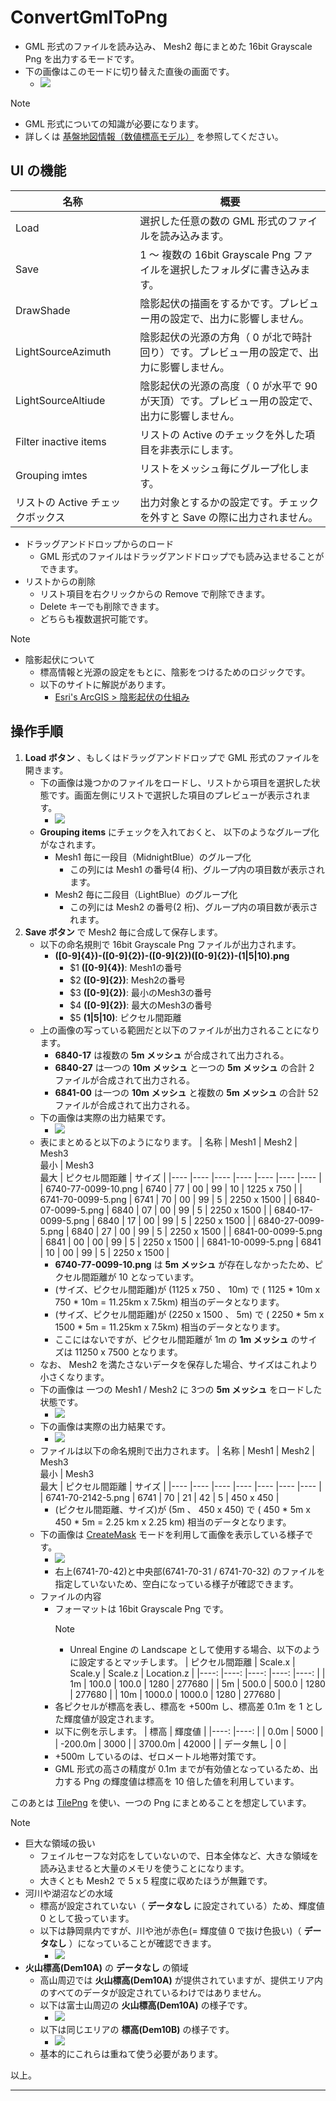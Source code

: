 # ConvertGmlToPng

* GML 形式のファイルを読み込み、 Mesh2 毎にまとめた 16bit Grayscale Png を出力するモードです。
* 下の画像はこのモードに切り替えた直後の画面です。
	* ![](images/ConvertGmlToPng/ConvertGmlToPng_00.png)

> [!NOTE]
> * GML 形式についての知識が必要になります。
> * 詳しくは [基盤地図情報（数値標高モデル）](AboutGml.md) を参照してください。


## UI の機能

| 名称									| 概要																							|
|----									|----																							|
| Load									| 選択した任意の数の GML 形式のファイルを読み込みます。											|
| Save									| 1 ～ 複数の 16bit Grayscale Png ファイルを選択したフォルダに書き込みます。					|
| DrawShade								| 陰影起伏の描画をするかです。プレビュー用の設定で、出力に影響しません。						|
| LightSourceAzimuth					| 陰影起伏の光源の方角（ 0 が北で時計回り）です。プレビュー用の設定で、出力に影響しません。		|
| LightSourceAltiude					| 陰影起伏の光源の高度（ 0 が水平で 90 が天頂）です。プレビュー用の設定で、出力に影響しません。	|
| Filter inactive items					| リストの Active のチェックを外した項目を非表示にします。										|
| Grouping imtes						| リストをメッシュ毎にグループ化します。														|
| リストの Active チェックボックス		| 出力対象とするかの設定です。チェックを外すと Save の際に出力されません。						|

* ドラッグアンドドロップからのロード
	* GML 形式のファイルはドラッグアンドドロップでも読み込ませることができます。
* リストからの削除
	* リスト項目を右クリックからの Remove で削除できます。
	* Delete キーでも削除できます。
	* どちらも複数選択可能です。

> [!NOTE]
> * 陰影起伏について
> 	* 標高情報と光源の設定をもとに、陰影をつけるためのロジックです。
> 	* 以下のサイトに解説があります。
> 		* [Esri's ArcGIS > 陰影起伏の仕組み](https://pro.arcgis.com/ja/pro-app/latest/tool-reference/3d-analyst/how-hillshade-works.htm)


## 操作手順

1. __Load ボタン__ 、もしくはドラッグアンドドロップで GML 形式のファイルを開きます。
	* 下の画像は幾つかのファイルをロードし、リストから項目を選択した状態です。画面左側にリストで選択した項目のプレビューが表示されます。
		* ![](images/ConvertGmlToPng/ConvertGmlToPng_01.png)
	* __Grouping items__ にチェックを入れておくと、 以下のようなグループ化がなされます。
		* Mesh1 毎に一段目（MidnightBlue）のグループ化
			* この列には Mesh1 の番号(4 桁)、グループ内の項目数が表示されます。
		* Mesh2 毎に二段目（LightBlue）のグループ化
			* この列には Mesh2 の番号(2 桁)、グループ内の項目数が表示されます。
2. __Save ボタン__ で Mesh2 毎に合成して保存します。
	* 以下の命名規則で 16bit Grayscale Png ファイルが出力されます。
		* __([0-9]{4})-([0-9]{2})-([0-9]{2})([0-9]{2})-(1|5|10).png__
			* $1 __([0-9]{4})__: Mesh1の番号
			* $2 __([0-9]{2})__: Mesh2の番号
			* $3 __([0-9]{2})__: 最小のMesh3の番号
			* $4 __([0-9]{2})__: 最大のMesh3の番号
			* $5 __(1|5|10)__: ピクセル間距離
	* 上の画像の写っている範囲だと以下のファイルが出力されることになります。
		*  __6840-17__ は複数の __5m メッシュ__ が合成されて出力される。
		*  __6840-27__ は一つの __10m メッシュ__ と一つの __5m メッシュ__ の合計 2 ファイルが合成されて出力される。
		*  __6841-00__ は一つの __10m メッシュ__ と複数の __5m メッシュ__ の合計 52 ファイルが合成されて出力される。
	* 下の画像は実際の出力結果です。
		* ![](images/ConvertGmlToPng/ConvertGmlToPng_02.png)
	* 表にまとめると以下のようになります。
		| 名称					| Mesh1	| Mesh2	| Mesh3<br>最小	| Mesh3<br>最大	| ピクセル間距離	| サイズ		|
		|----					|----	|----	|----			|----			|----				|----			|
		| 6740-77-0099-10.png	| 6740	| 77	| 00			| 99			| 10				| 1225 x 750	|
		| 6741-70-0099-5.png	| 6741	| 70	| 00			| 99			| 5					| 2250 x 1500	|
		| 6840-07-0099-5.png	| 6840	| 07	| 00			| 99			| 5					| 2250 x 1500	|
		| 6840-17-0099-5.png	| 6840	| 17	| 00			| 99			| 5					| 2250 x 1500	|
		| 6840-27-0099-5.png	| 6840	| 27	| 00			| 99			| 5					| 2250 x 1500	|
		| 6841-00-0099-5.png	| 6841	| 00	| 00			| 99			| 5					| 2250 x 1500	|
		| 6841-10-0099-5.png	| 6841	| 10	| 00			| 99			| 5					| 2250 x 1500	|
		* __6740-77-0099-10.png__ は __5m メッシュ__ が存在しなかったため、ピクセル間距離が 10 となっています。
		* (サイズ、ピクセル間距離)が (1125 x 750 、 10m) で ( 1125 * 10m x 750 * 10m = 11.25km x 7.5km) 相当のデータとなります。
		* (サイズ、ピクセル間距離)が (2250 x 1500 、 5m) で ( 2250 * 5m x 1500 * 5m = 11.25km x 7.5km) 相当のデータとなります。
		* ここにはないですが、ピクセル間距離が 1m の __1m メッシュ__ のサイズは 11250 x 7500 となります。
	* なお、 Mesh2 を満たさないデータを保存した場合、サイズはこれより小さくなります。
	* 下の画像は 一つの Mesh1 / Mesh2 に 3つの __5m メッシュ__ をロードした状態です。
		* ![](images/ConvertGmlToPng/ConvertGmlToPng_03.png)
	* 下の画像は実際の出力結果です。
		* ![](images/ConvertGmlToPng/ConvertGmlToPng_04.png)
	* ファイルは以下の命名規則で出力されます。
		| 名称					| Mesh1	| Mesh2	| Mesh3<br>最小	| Mesh3<br>最大	| ピクセル間距離	| サイズ		|
		|----					|----	|----	|----			|----			|----				|----			|
		| 6741-70-2142-5.png	| 6741	| 70	| 21			| 42			| 5					| 450 x 450		|
		* (ピクセル間距離、サイズ)が (5m 、 450 x 450) で ( 450 * 5m x 450 * 5m = 2.25 km x 2.25 km) 相当のデータとなります。
	* 下の画像は [CreateMask](CreateMask.md) モードを利用して画像を表示している様子です。
		* ![](images/ConvertGmlToPng/ConvertGmlToPng_05.png)
		* 右上(6741-70-42)と中央部(6741-70-31 / 6741-70-32) のファイルを指定していないため、空白になっている様子が確認できます。
	* ファイルの内容
		* フォーマットは 16bit Grayscale Png です。
			> [!NOTE]
			> * Unreal Engine の Landscape として使用する場合、以下のように設定するとマッチします。
			> 	| ピクセル間距離	| Scale.x	| Scale.y	| Scale.z	| Location.z	|
			>	|----:				|----:		|----:		|----:		|----:			|
			>	| 1m				| 100.0		| 100.0		| 1280		| 277680		|
			>	| 5m				| 500.0		| 500.0		| 1280		| 277680		|
			>	| 10m				| 1000.0	| 1000.0	| 1280		| 277680		|
		* 各ピクセルが標高を表し、標高を +500m し、標高差 0.1m を 1 とした輝度値が設定されます。
		* 以下に例を示します。
			| 標高			| 輝度値		|
			|----:			|----:			|
			|    0.0m		|  5000			|
			| -200.0m		|  3000			|
			| 3700.0m		| 42000			|
			| データ無し	|     0			|
		* +500m しているのは、ゼロメートル地帯対策です。
		* GML 形式の高さの精度が 0.1m までが有効値となっているため、出力する Png の輝度値は標高を 10 倍した値を利用しています。

このあとは [TilePng](TilePng.md) を使い、一つの Png にまとめることを想定しています。


> [!NOTE]
> * 巨大な領域の扱い
> 	* フェイルセーフな対応をしていないので、日本全体など、大きな領域を読み込ませると大量のメモリを使うことになります。
> 	* 大きくとも Mesh2 で 5 x 5 程度に収めたほうが無難です。
> * 河川や湖沼などの水域
> 	* 標高が設定されていない（ __データなし__ に設定されている）ため、輝度値 0 として扱っています。
> 	* 以下は静岡県内ですが、川や池が赤色(= 輝度値 0 で抜け色扱い)（ __データなし__ ）になっていることが確認できます。
> 		* ![](images/ConvertGmlToPng/ConvertGmlToPng_06.png)
> * __火山標高(Dem10A)__ の __データなし__ の領域
>	 * 高山周辺では __火山標高(Dem10A)__ が提供されていますが、提供エリア内のすべてのデータが設定されているわけではありません。
> 	* 以下は富士山周辺の __火山標高(Dem10A)__ の様子です。
> 		* ![](images/ConvertGmlToPng/ConvertGmlToPng_07.png)
> 	* 以下は同じエリアの __標高(Dem10B)__ の様子です。
> 		* ![](images/ConvertGmlToPng/ConvertGmlToPng_08.png)
> 	* 基本的にこれらは重ねて使う必要があります。


以上。

----
